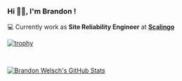 ### Hi 👋🏻, I'm Brandon !

💻 Currently work as **Site Reliability Engineer** at [**Scalingo**](https://scalingo.com)


[![trophy](https://github-profile-trophy.vercel.app/?username=brandon-welsch&theme=monokai&column=7&margin-w=5&margin-h=5)](https://github.com/ryo-ma/github-profile-trophy)

&nbsp;

<a href="https://github.com/anuraghazra/github-readme-stats">
  <img align="center" src="https://github-readme-stats.vercel.app/api?username=brandon-welsch&count_private=true&theme=react&show_icons=true" alt="Brandon Welsch's GitHub Stats" />
</a>
